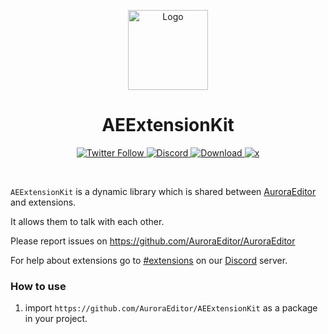 <p align="center">
  <img alt="Logo" src="https://user-images.githubusercontent.com/63672227/194052928-6c476452-3cd6-494b-9604-e1b8e1998390.png" width="128px;" height="128px;">
</p>

<p align="center">
  <h1 align="center">AEExtensionKit</h1>
</p>

<p align="center">
  <a href='https://twitter.com/Aurora_Editor' target='_blank'>
    <img alt="Twitter Follow" src="https://img.shields.io/twitter/follow/Aurora_Editor?color=f6579d&style=for-the-badge">
  </a>
  <a href='https://discord.gg/5aecJ4rq9D' target='_blank'>
    <img alt="Discord" src="https://img.shields.io/discord/997410333348077620?color=f98a6c&style=for-the-badge">
  </a>
  <a href='https://nightly.link/AuroraEditor/AuroraEditor/workflows/nightly/main/AuroraEditor_Nightly.zip' target='_blank'>
  <img alt="Download" src="https://img.shields.io/badge/Download-Nightly Build-6bbee8?style=for-the-badge">
 </a>
 <a href='https://github.com/AuroraEditor/AuroraEditor/issues?q=is%3Aissue+is%3Aopen+label%3Ahacktoberfest'>
 <img alt='x' src='https://img.shields.io/github/issues/AuroraEditor/AuroraEditor/hacktoberfest?color=%237c7fff&style=for-the-badge'>
 </a>
</p>

<br />

`AEExtensionKit` is a dynamic library which is shared between [AuroraEditor](https://github.com/AuroraEditor/AuroraEditor) and extensions.

It allows them to talk with each other.

Please report issues on https://github.com/AuroraEditor/AuroraEditor

For help about extensions go to [#extensions](https://discord.gg/cCcwRFfY8f) on our [Discord](https://discord.gg/QYTtDYMMYj) server.

### How to use

1) import `https://github.com/AuroraEditor/AEExtensionKit` as a package in your project.
